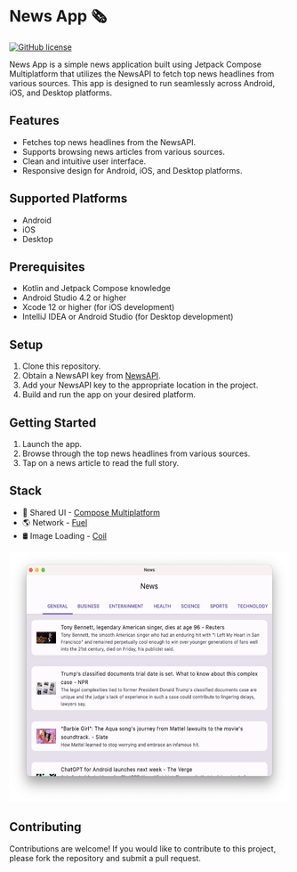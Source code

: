 # News App 🗞
[![GitHub license](https://img.shields.io/github/license/iNoles/News)](https://github.com/iNoles/News/blob/main/LICENSE)

News App is a simple news application built using Jetpack Compose Multiplatform that utilizes the NewsAPI to fetch top news headlines from various sources. This app is designed to run seamlessly across Android, iOS, and Desktop platforms.

## Features
- Fetches top news headlines from the NewsAPI.
- Supports browsing news articles from various sources.
- Clean and intuitive user interface.
- Responsive design for Android, iOS, and Desktop platforms.

## Supported Platforms
- Android
- iOS
- Desktop

## Prerequisites
- Kotlin and Jetpack Compose knowledge
- Android Studio 4.2 or higher
- Xcode 12 or higher (for iOS development)
- IntelliJ IDEA or Android Studio (for Desktop development)

## Setup
1. Clone this repository.
2. Obtain a NewsAPI key from [NewsAPI](https://newsapi.org/).
3. Add your NewsAPI key to the appropriate location in the project.
4. Build and run the app on your desired platform.

## Getting Started
1. Launch the app.
2. Browse through the top news headlines from various sources.
3. Tap on a news article to read the full story.

## Stack
- 🍎 Shared UI - [Compose Multiplatform](https://github.com/JetBrains/compose-multiplatform)
- 🌎 Network - [Fuel](https://github.com/kittinunf/fuel)
- 🛢 Image Loading - [Coil](https://github.com/coil-kt/coil)

<img alt="NewsApp Main Page" height="450px" src="https://raw.githubusercontent.com/iNoles/News/main/screenshots/mac-desktop.png" />

## Contributing
Contributions are welcome! If you would like to contribute to this project, please fork the repository and submit a pull request.
